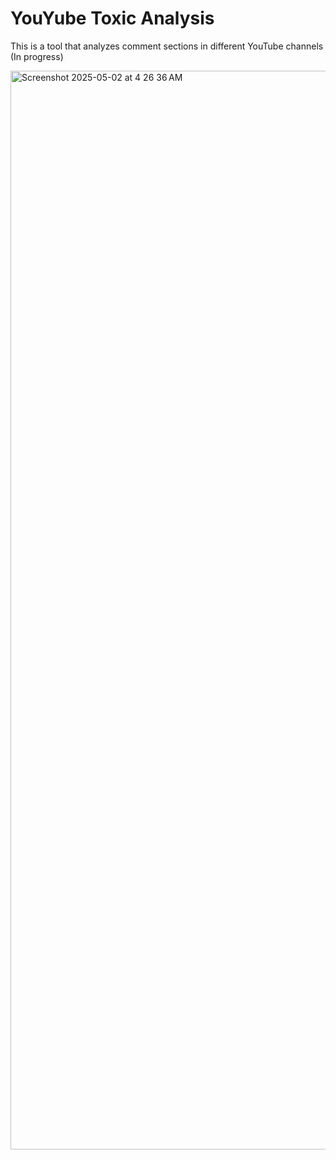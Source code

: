 # YouYube Toxic Analysis

This is a tool that analyzes comment sections in different YouTube channels (In progress)


<img width="1726" alt="Screenshot 2025-05-02 at 4 26 36 AM" src="https://github.com/user-attachments/assets/aba70cce-1bfb-4764-9109-055d88b83c90" />
